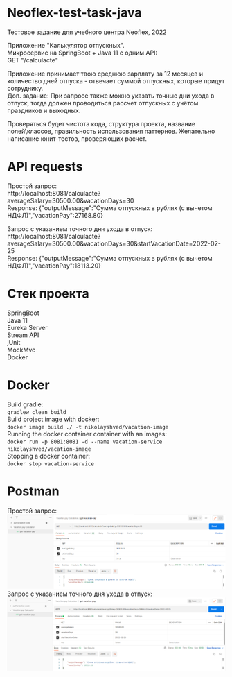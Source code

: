 ﻿# Neoflex-test-task-java
Тестовое задание для учебного центра Neoflex, 2022  
  
Приложение "Калькулятор отпускных".  
Микросервис на SpringBoot + Java 11 c одним API:  
GET "/calculacte"  
  
Приложение принимает твою среднюю зарплату за 12 месяцев и количество дней отпуска - отвечает суммой отпускных, которые придут сотруднику.  
Доп. задание: При запросе также можно указать точные дни ухода в отпуск, тогда должен проводиться рассчет отпускных с учётом праздников и выходных.  
  
Проверяться будет чистота кода, структура проекта, название полей\классов, правильность использования паттернов. Желательно написание юнит-тестов, проверяющих расчет.  

# API requests
Простой запрос:  
http://localhost:8081/calculacte?averageSalary=30500.00&vacationDays=30  
Response: {"outputMessage":"Сумма отпускных в рублях (с вычетом НДФЛ)","vacationPay":27168.80}  
  
Запрос с указанием точного дня ухода в отпуск:  
http://localhost:8081/calculacte?averageSalary=30500.00&vacationDays=30&startVacationDate=2022-02-25  
Response: {"outputMessage":"Сумма отпускных в рублях (с вычетом НДФЛ)","vacationPay":18113.20}  

# Cтек проекта
SpringBoot  
Java 11  
Eureka Server  
Stream API  
jUnit  
MockMvc  
Docker

# Docker  
Build gradle:  
`gradlew clean build`  
Build project image with docker:  
`docker image build ./ -t nikolayshved/vacation-image`  
Running the docker container container with an images:   
`docker run -p 8081:8081 -d --name vacation-service nikolayshved/vacation-image`  
Stopping a docker container:  
`docker stop vacation-service`

# Postman
Простой запрос:  
![img.png](vacation-pay-calculator/src/main/resources/img/img.png)
Запрос с указанием точного дня ухода в отпуск:  
![img_1.png](vacation-pay-calculator/src/main/resources/img/img_1.png)
